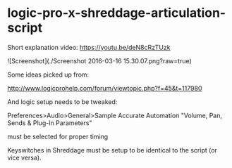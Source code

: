# logic-pro-x-shreddage-articulation-script

Short explanation video: https://youtu.be/deN8cRzTUzk

![Screenshot](./Screenshot 2016-03-16 15.30.07.png?raw=true)

Some ideas picked up from:

http://www.logicprohelp.com/forum/viewtopic.php?f=45&t=117980

And logic setup needs to be tweaked:

Preferences>Audio>General>Sample Accurate Automation "Volume, Pan, Sends & Plug-In Parameters"

must be selected for proper timing


Keyswitches in Shreddage must be setup to be identical to the script (or vice versa).

